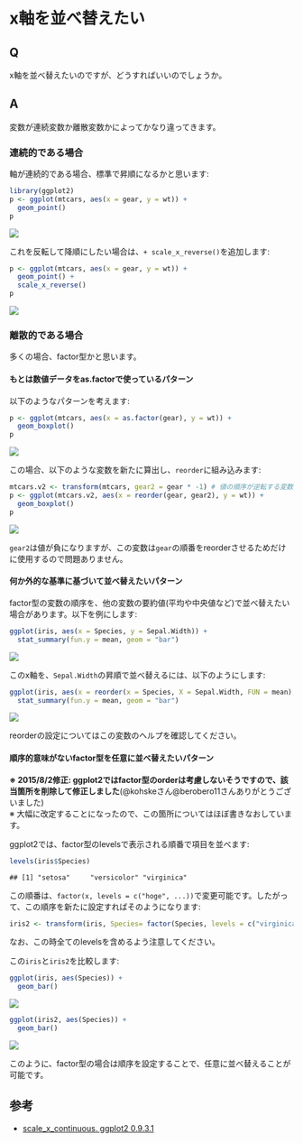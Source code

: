# x軸を並べ替えたい

## Q
x軸を並べ替えたいのですが、どうすればいいのでしょうか。

## A
変数が連続変数か離散変数かによってかなり違ってきます。

### 連続的である場合
軸が連続的である場合、標準で昇順になるかと思います:


```r
library(ggplot2)
p <- ggplot(mtcars, aes(x = gear, y = wt)) + 
  geom_point()
p
```

![](10-sort_x-axis_files/figure-epub3/unnamed-chunk-1-1.png)<!-- -->

これを反転して降順にしたい場合は、`+ scale_x_reverse()`を追加します:


```r
p <- ggplot(mtcars, aes(x = gear, y = wt)) + 
  geom_point() +
  scale_x_reverse()
p
```

![](10-sort_x-axis_files/figure-epub3/unnamed-chunk-2-1.png)<!-- -->

### 離散的である場合
多くの場合、factor型かと思います。

#### もとは数値データをas.factorで使っているパターン
以下のようなパターンを考えます:

```r
p <- ggplot(mtcars, aes(x = as.factor(gear), y = wt)) +
  geom_boxplot()
p
```

![](10-sort_x-axis_files/figure-epub3/unnamed-chunk-3-1.png)<!-- -->

この場合、以下のような変数を新たに算出し、`reorder`に組み込みます:

```r
mtcars.v2 <- transform(mtcars, gear2 = gear * -1) # 値の順序が逆転する変数gear2を作成
p <- ggplot(mtcars.v2, aes(x = reorder(gear, gear2), y = wt)) +
  geom_boxplot()
p
```

![](10-sort_x-axis_files/figure-epub3/unnamed-chunk-4-1.png)<!-- -->

`gear2`は値が負になりますが、この変数は`gear`の順番をreorderさせるためだけに使用するので問題ありません。

#### 何か外的な基準に基づいて並べ替えたいパターン
factor型の変数の順序を、他の変数の要約値(平均や中央値など)で並べ替えたい場合があります。以下を例にします:

```r
ggplot(iris, aes(x = Species, y = Sepal.Width)) +
  stat_summary(fun.y = mean, geom = "bar")
```

![](10-sort_x-axis_files/figure-epub3/unnamed-chunk-5-1.png)<!-- -->

このx軸を、`Sepal.Width`の昇順で並べ替えるには、以下のようにします:

```r
ggplot(iris, aes(x = reorder(x = Species, X = Sepal.Width, FUN = mean), y = Sepal.Width)) +
  stat_summary(fun.y = mean, geom = "bar")
```

![](10-sort_x-axis_files/figure-epub3/unnamed-chunk-6-1.png)<!-- -->

reorderの設定についてはこの変数のヘルプを確認してください。


#### 順序的意味がないfactor型を任意に並べ替えたいパターン
**※ 2015/8/2修正: ggplot2ではfactor型のorderは考慮しないそうですので、該当箇所を削除して修正しました**(@kohskeさん@berobero11さんありがとうございました)  
※ 大幅に改定することになったので、この箇所についてはほぼ書きなおしています。

ggplot2では、factor型のlevelsで表示される順番で項目を並べます:

```r
levels(iris$Species)
```

```
## [1] "setosa"     "versicolor" "virginica"
```

この順番は、`factor(x, levels = c("hoge", ...))`で変更可能です。したがって、この順序を新たに設定すればそのようになります:

```r
iris2 <- transform(iris, Species= factor(Species, levels = c("virginica", "setosa", "versicolor")))
```

なお、この時全てのlevelsを含めるよう注意してください。

この`iris`と`iris2`を比較します:

```r
ggplot(iris, aes(Species)) + 
  geom_bar()
```

![](10-sort_x-axis_files/figure-epub3/unnamed-chunk-9-1.png)<!-- -->

```r
ggplot(iris2, aes(Species)) + 
  geom_bar()
```

![](10-sort_x-axis_files/figure-epub3/unnamed-chunk-9-2.png)<!-- -->

このように、factor型の場合は順序を設定することで、任意に並べ替えることが可能です。


## 参考
- [scale_x_continuous. ggplot2 0.9.3.1](http://docs.ggplot2.org/current/scale_continuous.html)

